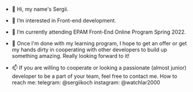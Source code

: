 - 👋 Hi, my name's Sergii.
- 👀 I’m interested in Front-end development.
- 🌱 I’m currently attending EPAM Front-End Online Program Spring 2022. 
- 💞️ Once I'm done with my learning program, I hope to get an offer or get my hands dirty in cooperating with other developers to build up something amazing. Really looking forward to it! 

- 📫 If you are willing to cooperate or looking a passionate (almost junior) developer to be a part of your team, feel free to contact me. How to reach me:
        telegram: @sergiikoch
        instagram: @watchlar2000
